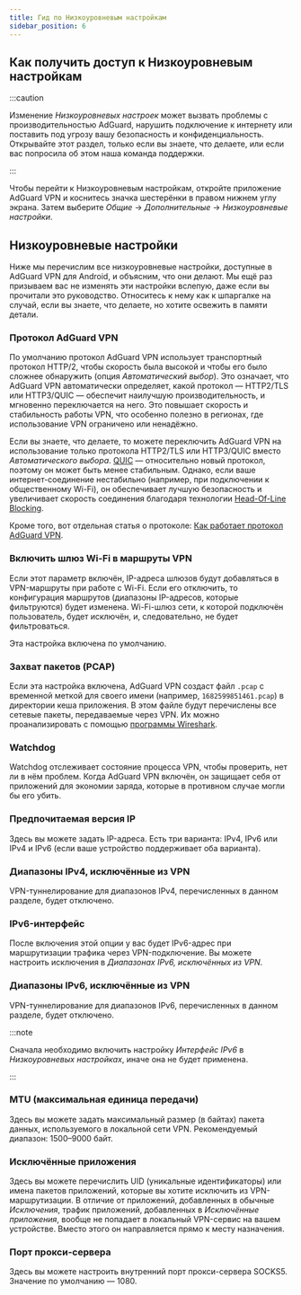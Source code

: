 ```yaml
---
title: Гид по Низкоуровневым настройкам
sidebar_position: 6
---
```


## Как получить доступ к Низкоуровневым настройкам

:::caution

Изменение _Низкоуровневых настроек_ может вызвать проблемы с производительностью AdGuard, нарушить подключение к интернету или поставить под угрозу вашу безопасность и конфиденциальность. Открывайте этот раздел, только если вы знаете, что делаете, или если вас попросила об этом наша команда поддержки.

:::

Чтобы перейти к Низкоуровневым настройкам, откройте приложение AdGuard VPN и коснитесь значка шестерёнки в правом нижнем углу экрана. Затем выберите _Общие_ → _Дополнительные_ → _Низкоуровневые настройки_.

## Низкоуровневые настройки

Ниже мы перечислим все низкоуровневые настройки, доступные в AdGuard VPN для Android, и объясним, что они делают. Мы ещё раз призываем вас не изменять эти настройки вслепую, даже если вы прочитали это руководство. Относитесь к нему как к шпаргалке на случай, если вы знаете, что делаете, но хотите освежить в памяти детали.

### Протокол AdGuard VPN

По умолчанию протокол AdGuard VPN использует транспортный протокол HTTP/2, чтобы скорость была высокой и чтобы его было сложнее обнаружить (опция _Автоматический выбор_). Это означает, что AdGuard VPN автоматически определяет, какой протокол — HTTP2/TLS или HTTP3/QUIC — обеспечит наилучшую производительность, и мгновенно переключается на него. Это повышает скорость и стабильность работы VPN, что особенно полезно в регионах, где использование VPN ограничено или ненадёжно.

Если вы знаете, что делаете, то можете переключить AdGuard VPN на использование только протокола HTTP2/TLS или HTTP3/QUIC вместо _Автоматического выбора_. [QUIC](https://adguard-vpn.com/kb/general/why-adguard-vpn/#6-quic-support) — относительно новый протокол, поэтому он может быть менее стабильным. Однако, если ваше интернет-соединение нестабильно (например, при подключении к общественному Wi-Fi), он обеспечивает лучшую безопасность и увеличивает скорость соединения благодаря технологии [Head-Of-Line Blocking](https://adguard-dns.io/ru/blog/dns-over-quic.html#headoflineblocking).

Кроме того, вот отдельная статья о протоколе: [Как работает протокол AdGuard VPN](/general/adguard-vpn-protocol.md).

### Включить шлюз Wi-Fi в маршруты VPN

Если этот параметр включён, IP-адреса шлюзов будут добавляться в VPN-маршруты при работе с Wi-Fi.
Если его отключить, то конфигурация маршрутов (диапазоны IP-адресов, которые фильтруются) будет изменена. Wi-Fi-шлюз сети, к которой подключён пользователь, будет исключён, и, следовательно, не будет фильтроваться.

Эта настройка включена по умолчанию.

### Захват пакетов (PCAP)

Если эта настройка включена, AdGuard VPN создаст файл `.pcap` с временной меткой для своего имени (например, `1682599851461.pcap`) в директории кеша приложения. В этом файле будут перечислены все сетевые пакеты, передаваемые через VPN. Их можно проанализировать с помощью [программы Wireshark](https://www.wireshark.org/).

### Watchdog

Watchdog отслеживает состояние процесса VPN, чтобы проверить, нет ли в нём проблем. Когда AdGuard VPN включён, он защищает себя от приложений для экономии заряда, которые в противном случае могли бы его убить.

### Предпочитаемая версия IP

Здесь вы можете задать IP-адреса. Есть три варианта: IPv4, IPv6 или IPv4 и IPv6 (если ваше устройство поддерживает оба варианта).

### Диапазоны IPv4, исключённые из VPN

VPN-туннелирование для диапазонов IPv4, перечисленных в данном разделе, будет отключено.

### IPv6-интерфейс

После включения этой опции у вас будет IPv6-адрес при маршрутизации трафика через VPN-подключение. Вы можете настроить исключения в _Диапазонах IPv6, исключённых из VPN_.

### Диапазоны IPv6, исключённые из VPN

VPN-туннелирование для диапазонов IPv6, перечисленных в данном разделе, будет отключено.

:::note

Сначала необходимо включить настройку _Интерфейс IPv6_ в _Низкоуровневых настройках_, иначе она не будет применена.

:::

### MTU (максимальная единица передачи)

Здесь вы можете задать максимальный размер (в байтах) пакета данных, используемого в локальной сети VPN. Рекомендуемый диапазон: 1500–9000 байт.

### Исключённые приложения

Здесь вы можете перечислить UID (уникальные идентификаторы) или имена пакетов приложений, которые вы хотите исключить из VPN-маршрутизации.
В отличие от приложений, добавленных в обычные _Исключения_, трафик приложений, добавленных в _Исключённые приложения_, вообще не попадает в локальный VPN-сервис на вашем устройстве. Вместо этого он направляется прямо к месту назначения.

### Порт прокси-сервера

Здесь вы можете настроить внутренний порт прокси-сервера SOCKS5. Значение по умолчанию — 1080.
